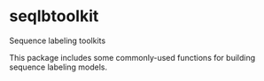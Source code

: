 # seqlbtoolkit
Sequence labeling toolkits

This package includes some commonly-used functions for building sequence labeling models.
